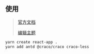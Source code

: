 <!-- 
title: 06-React-Antd
sort: 
--> 

## 使用

> [官方文档](https://ant.design/)
>
> [编辑主题](https://ant.design/docs/react/use-with-create-react-app-cn)

```bash
yarn create react-app .
yarn add antd @craco/craco craco-less
```

